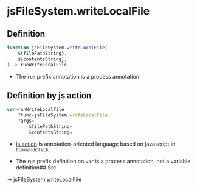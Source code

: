 # jsFileSystem.writeLocalFile

## Definition

```js.js
function jsFileSystem.writeLocalFile(
	${filePathString},
	${contentsString},
) -> runWriteLocalFile
```

- The `run` prefix annotation is a process annotation
## Definition by js action

```js.js
var=runWriteLocalFile
	?func=jsFileSystem.writeLocalFile
	?args=
		&filePathString=
		&contentsString=
```

- [js action](#) is annotation-oriented language based on javascript in `CommandClick`

- The `run` prefix definition on `var` is a process annotation, not a variable definition## Src

-> [jsFileSystem.writeLocalFile](https://github.com/puutaro/CommandClick/blob/master/app/src/main/java/com/puutaro/commandclick/fragment_lib/terminal_fragment/js_interface/file/JsFileSystem.kt#L46)


